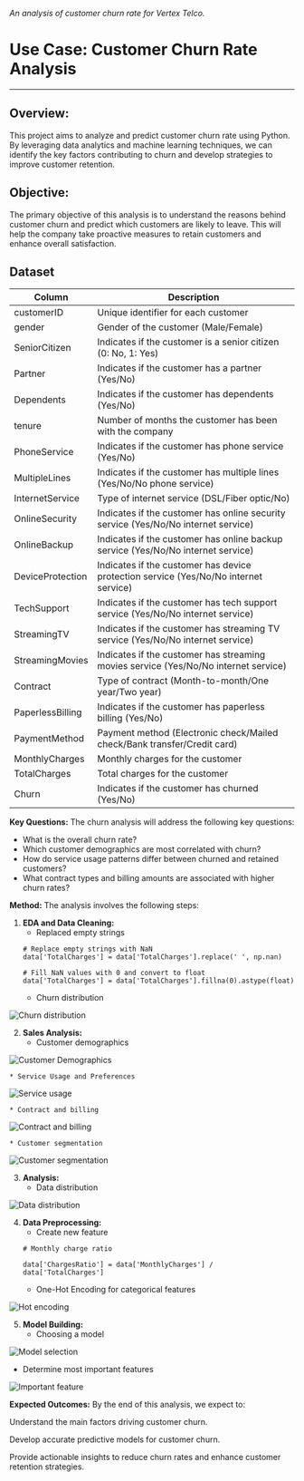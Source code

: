 *An analysis of customer churn rate for Vertex Telco.*

# Use Case: Customer Churn Rate Analysis
---

**Overview:**
---
This project aims to analyze and predict customer churn rate using Python. By leveraging data analytics and machine learning techniques, we can identify the key factors contributing to churn and develop strategies to improve customer retention.

**Objective:**
---
The primary objective of this analysis is to understand the reasons behind customer churn and predict which customers are likely to leave. This will help the company take proactive measures to retain customers and enhance overall satisfaction.

**Dataset**
---
<table>
  <thead>
    <tr>
      <th>Column</th>
      <th>Description</th>
    </tr>
  </thead>
  <tbody>
    <tr>
      <td>customerID</td>
      <td>Unique identifier for each customer</td>
    </tr>
    <tr>
      <td>gender</td>
      <td>Gender of the customer (Male/Female)</td>
    </tr>
    <tr>
      <td>SeniorCitizen</td>
      <td>Indicates if the customer is a senior citizen (0: No, 1: Yes)</td>
    </tr>
    <tr>
      <td>Partner</td>
      <td>Indicates if the customer has a partner (Yes/No)</td>
    </tr>
    <tr>
      <td>Dependents</td>
      <td>Indicates if the customer has dependents (Yes/No)</td>
    </tr>
    <tr>
      <td>tenure</td>
      <td>Number of months the customer has been with the company</td>
    </tr>
    <tr>
      <td>PhoneService</td>
      <td>Indicates if the customer has phone service (Yes/No)</td>
    </tr>
    <tr>
      <td>MultipleLines</td>
      <td>Indicates if the customer has multiple lines (Yes/No/No phone service)</td>
    </tr>
    <tr>
      <td>InternetService</td>
      <td>Type of internet service (DSL/Fiber optic/No)</td>
    </tr>
    <tr>
      <td>OnlineSecurity</td>
      <td>Indicates if the customer has online security service (Yes/No/No internet service)</td>
    </tr>
    <tr>
      <td>OnlineBackup</td>
      <td>Indicates if the customer has online backup service (Yes/No/No internet service)</td>
    </tr>
    <tr>
      <td>DeviceProtection</td>
      <td>Indicates if the customer has device protection service (Yes/No/No internet service)</td>
    </tr>
    <tr>
      <td>TechSupport</td>
      <td>Indicates if the customer has tech support service (Yes/No/No internet service)</td>
    </tr>
    <tr>
      <td>StreamingTV</td>
      <td>Indicates if the customer has streaming TV service (Yes/No/No internet service)</td>
    </tr>
    <tr>
      <td>StreamingMovies</td>
      <td>Indicates if the customer has streaming movies service (Yes/No/No internet service)</td>
    </tr>
    <tr>
      <td>Contract</td>
      <td>Type of contract (Month-to-month/One year/Two year)</td>
    </tr>
    <tr>
      <td>PaperlessBilling</td>
      <td>Indicates if the customer has paperless billing (Yes/No)</td>
    </tr>
    <tr>
      <td>PaymentMethod</td>
      <td>Payment method (Electronic check/Mailed check/Bank transfer/Credit card)</td>
    </tr>
    <tr>
      <td>MonthlyCharges</td>
      <td>Monthly charges for the customer</td>
    </tr>
    <tr>
      <td>TotalCharges</td>
      <td>Total charges for the customer</td>
    </tr>
    <tr>
      <td>Churn</td>
      <td>Indicates if the customer has churned (Yes/No)</td>
    </tr>
  </tbody>
</table>

**Key Questions:**
The churn analysis will address the following key questions:

   * What is the overall churn rate?
   * Which customer demographics are most correlated with churn?
   * How do service usage patterns differ between churned and retained customers?
   * What contract types and billing amounts are associated with higher churn rates?

**Method:**
The analysis involves the following steps:

1. **EDA and Data Cleaning:**
    * Replaced empty strings
    ```
    # Replace empty strings with NaN
    data['TotalCharges'] = data['TotalCharges'].replace(' ', np.nan)

    # Fill NaN values with 0 and convert to float
    data['TotalCharges'] = data['TotalCharges'].fillna(0).astype(float)
    ```
    * Churn distribution

![Churn distribution](<Images/Screenshot (252).png>)


2. **Sales Analysis:**
    * Customer demographics

![Customer Demographics](<Images/Screenshot (234).png>)

    * Service Usage and Preferences

![Service usage](<Images/Screenshot (237).png>)

    * Contract and billing

![Contract and billing](<Images/Screenshot (240).png>)

    * Customer segmentation

![Customer segmentation](<Images/Screenshot (241).png>)

3. **Analysis:**
    * Data distribution 

![Data distribution](<Images/Screenshot (243).png>)

4. **Data Preprocessing:**
    * Create new feature
    ```
    # Monthly charge ratio

    data['ChargesRatio'] = data['MonthlyCharges'] / data['TotalCharges']
    ```
    * One-Hot Encoding for categorical features

![Hot encoding](<Images/Screenshot (245).png>)

5. **Model Building:**
    * Choosing a model

![Model selection](<Images/Screenshot (257).png>)

   * Determine most important features

![Important feature](<Images/Screenshot (253).png>)


**Expected Outcomes:**
By the end of this analysis, we expect to:

Understand the main factors driving customer churn.

Develop accurate predictive models for customer churn.

Provide actionable insights to reduce churn rates and enhance customer retention strategies.
